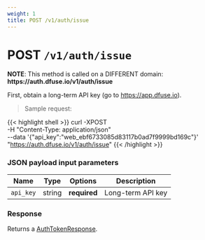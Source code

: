 ```yaml
---
weight: 1
title: POST /v1/auth/issue
---
```


# POST `/v1/auth/issue`

<aside class="note">
<strong>NOTE</strong>: This method is called on a DIFFERENT domain: <strong>https://auth.dfuse.io/v1/auth/issue</strong>
</aside>

First, obtain a long-term API key (go to https://app.dfuse.io).

> Sample request:

{{< highlight shell >}}
curl -XPOST \
  -H "Content-Type: application/json" \
  --data '{"api_key":"web_ebf6733085d83117b0ad7f9999bd169c"}' \
  "https://auth.dfuse.io/v1/auth/issue"
{{< /highlight >}}

### JSON payload input parameters

Name | Type | Options | Description
-----|------|---------|------------
`api_key` | string | **required** | Long-term API key

### Response

Returns a [AuthTokenResponse](#type-AuthTokenResponse).
